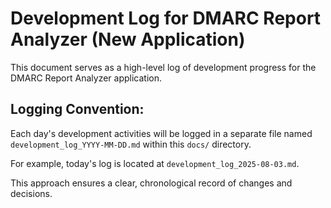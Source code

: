 # Development Log for DMARC Report Analyzer (New Application)

This document serves as a high-level log of development progress for the DMARC Report Analyzer application.

## Logging Convention:

Each day's development activities will be logged in a separate file named `development_log_YYYY-MM-DD.md` within this `docs/` directory.

For example, today's log is located at `development_log_2025-08-03.md`.

This approach ensures a clear, chronological record of changes and decisions.
